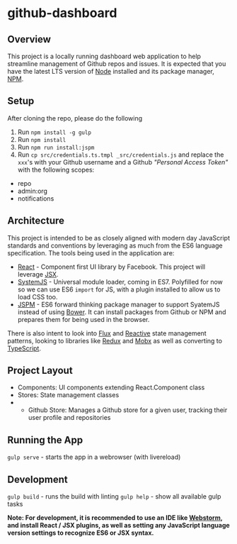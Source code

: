 # github-dashboard

## Overview
This project is a locally running dashboard web application to help streamline management of Github repos and issues.
It is expected that you have the latest LTS version of [Node][] installed and its package manager, [NPM][].

[Node]: https://nodejs.org/
[NPM]: https://www.npmjs.com/

## Setup
After cloning the repo, please do the following

1. Run `npm install -g gulp`
1. Run `npm install`
2. Run `npm run install:jspm`
3. Run `cp src/credentials.ts.tmpl _src/credentials.js` and replace the `xxx`'s with your Github username and a Github
_"Personal Access Token"_ with the following scopes:

- repo
- admin:org
- notifications

## Architecture
This project is intended to be as closely aligned with modern day JavaScript standards and conventions by leveraging as
much from the ES6 language specification.  The tools being used in the application are:

- [React][] - Component first UI library by Facebook.  This project will leverage [JSX].
- [SystemJS][] - Universal module loader, coming in ES7.  Polyfilled for now so we can use ES6 `import` for JS, with
a plugin installed to allow us to load CSS too.
- [JSPM] - ES6 forward thinking package manager to support SyatemJS instead of using [Bower][].  It can install packages
from Github or NPM and prepares them for being used in the browser.

There is also intent to look into [Flux] and [Reactive] state management patterns, looking to libraries like [Redux]
and [Mobx] as well as converting to [TypeScript].

[React]: https://facebook.github.io/react/
[JSX]: https://facebook.github.io/react/docs/jsx-in-depth.html
[SystemJS]: https://github.com/systemjs/systemjs
[JSPM]: http://jspm.io/
[Bower]: http://bower.io/
[Flux]: https://facebook.github.io/flux/
[Reactive]: https://github.com/Reactive-Extensions/RxJS
[Redux]: https://github.com/reactjs/redux
[Mobx]: https://github.com/mobxjs/mobx
[TypeScript]: https://www.typescriptlang.org/

## Project Layout

- Components: UI components extending React.Component class
- Stores: State management classes
- - Github Store: Manages a Github store for a given user, tracking their user profile and repositories


## Running the App
`gulp serve` - starts the app in a webrowser (with livereload)

## Development
`gulp build` - runs the build with linting
`gulp help` - show all available gulp tasks

**Note: For development, it is recommended to use an IDE like [Webstorm][], and install React / JSX plugins, as well
as setting any JavaScript language version settings to recognize ES6 or JSX syntax.**

[Webstorm]: https://www.jetbrains.com/webstorm/